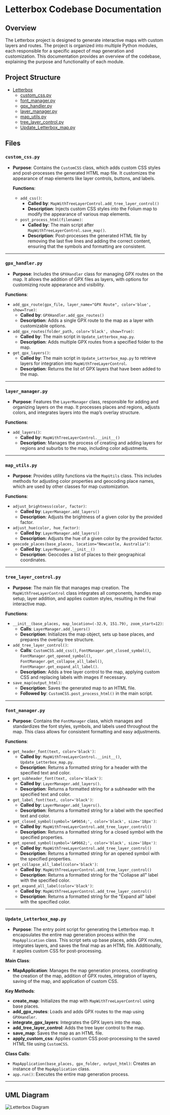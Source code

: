 # Letterbox Codebase Documentation

## Overview

The Letterbox project is designed to generate interactive maps with custom layers and routes. The project is organized into multiple Python modules, each responsible for a specific aspect of map generation and customization. This documentation provides an overview of the codebase, explaining the purpose and functionality of each module.

## Project Structure

- [Letterbox](../Letterbox/)
    - [custom_css.py](../Letterbox/custom_css.py)
    - [font_manager.py](../Letterbox/font_manager.py)
    - [gpx_handler.py](../Letterbox/gpx_handler.py)
    - [layer_manager.py](../Letterbox/layer_manager.py)
    - [map_utils.py](../Letterbox/map_utils.py)
    - [tree_layer_control.py](../Letterbox/tree_layer_control.py)
    - [Update_Letterbox_map.py](../Letterbox/Update_Letterbox_map.py)

## Files

### `custom_css.py`
- **Purpose**: Contains the `CustomCSS` class, which adds custom CSS styles and post-processes the generated HTML map file. It customizes the appearance of map elements like layer controls, buttons, and labels.

  **Functions**:
  - `add_css()`: 
    - **Called by**: `MapWithTreeLayerControl.add_tree_layer_control()`
    - **Description**: Injects custom CSS styles into the Folium map to modify the appearance of various map elements.
  - `post_process_html(filename)`:
    - **Called by**: The main script after `MapWithTreeLayerControl.save_map()`.
    - **Description**: Post-processes the generated HTML file by removing the last five lines and adding the correct content, ensuring that the symbols and formatting are consistent.


---
### `gpx_handler.py`
- **Purpose**: Includes the `GPXHandler` class for managing GPX routes on the map. It allows the addition of GPX files as layers, with options for customizing route appearance and visibility.

**Functions**:
  - `add_gpx_route(gpx_file, layer_name="GPX Route", color='blue', show=True)`:
    - **Called by**: `GPXHandler.add_gpx_routes()`
    - **Description**: Adds a single GPX route to the map as a layer with customizable options.
  - `add_gpx_routes(folder_path, color='black', show=True)`:
    - **Called by**: The main script in `Update_Letterbox_map.py`.
    - **Description**: Adds multiple GPX routes from a specified folder to the map.
  - `get_gpx_layers()`:
    - **Called by**: The main script in `Update_Letterbox_map.py` to retrieve layers for integration into `MapWithTreeLayerControl`.
    - **Description**: Returns the list of GPX layers that have been added to the map.


---
### `layer_manager.py`
- **Purpose**: Features the `LayerManager` class, responsible for adding and organizing layers on the map. It processes places and regions, adjusts colors, and integrates layers into the map’s overlay structure.

**Functions**:
  - `add_layers()`:
    - **Called by**: `MapWithTreeLayerControl.__init__()`
    - **Description**: Manages the process of creating and adding layers for regions and suburbs to the map, including color adjustments.


---
### `map_utils.py`
- **Purpose**: Provides utility functions via the `MapUtils` class. This includes methods for adjusting color properties and geocoding place names, which are used by other classes for map customization.

**Functions**:
  - `adjust_brightness(color, factor)`:
    - **Called by**: `LayerManager.add_layers()`
    - **Description**: Adjusts the brightness of a given color by the provided factor.
  - `adjust_hue(color, hue_factor)`:
    - **Called by**: `LayerManager.add_layers()`
    - **Description**: Adjusts the hue of a given color by the provided factor.
  - `geocode_places(base_places, location="Newcastle, Australia")`:
    - **Called by**: `LayerManager.__init__()`
    - **Description**: Geocodes a list of places to their geographical coordinates.


---
### `tree_layer_control.py`
- **Purpose**: The main file that manages map creation. The `MapWithTreeLayerControl` class integrates all components, handles map setup, layer addition, and applies custom styles, resulting in the final interactive map.

**Functions**:
  - `__init__(base_places, map_location=(-32.9, 151.79), zoom_start=12)`:
    - **Calls**: `LayerManager.add_layers()`
    - **Description**: Initializes the map object, sets up base places, and prepares the overlay tree structure.
  - `add_tree_layer_control()`:
    - **Calls**: `CustomCSS.add_css()`, `FontManager.get_closed_symbol()`, `FontManager.get_opened_symbol()`, `FontManager.get_collapse_all_label()`, `FontManager.get_expand_all_label()`.
    - **Description**: Adds a tree layer control to the map, applying custom CSS and replacing labels with images if necessary.
  - `save_map(output_html)`:
    - **Description**: Saves the generated map to an HTML file.
    - **Followed by**: `CustomCSS.post_process_html()` in the main script.


---
### `font_manager.py`
- **Purpose**: Contains the `FontManager` class, which manages and standardizes the font styles, symbols, and labels used throughout the map. This class allows for consistent formatting and easy adjustments.

**Functions**:
  - `get_header_font(text, color='black')`:
    - **Called by**: `MapWithTreeLayerControl.__init__()`, `Update_Letterbox_map.py`.
    - **Description**: Returns a formatted string for a header with the specified text and color.
  - `get_subheader_font(text, color='black')`:
    - **Called by**: `LayerManager.add_layers()`.
    - **Description**: Returns a formatted string for a subheader with the specified text and color.
  - `get_label_font(text, color='black')`:
    - **Called by**: `LayerManager.add_layers()`.
    - **Description**: Returns a formatted string for a label with the specified text and color.
  - `get_closed_symbol(symbol='&#9654;', color='black', size='18px')`:
    - **Called by**: `MapWithTreeLayerControl.add_tree_layer_control()`
    - **Description**: Returns a formatted string for a closed symbol with the specified properties.
  - `get_opened_symbol(symbol='&#9662;', color='black', size='18px')`:
    - **Called by**: `MapWithTreeLayerControl.add_tree_layer_control()`
    - **Description**: Returns a formatted string for an opened symbol with the specified properties.
  - `get_collapse_all_label(color='black')`:
    - **Called by**: `MapWithTreeLayerControl.add_tree_layer_control()`
    - **Description**: Returns a formatted string for the "Collapse all" label with the specified color.
  - `get_expand_all_label(color='black')`:
    - **Called by**: `MapWithTreeLayerControl.add_tree_layer_control()`
    - **Description**: Returns a formatted string for the "Expand all" label with the specified color.

---
### `Update_Letterbox_map.py`
- **Purpose**: The entry point script for generating the Letterbox map. It encapsulates the entire map generation process within the `MapApplication` class. This script sets up base places, adds GPX routes, integrates layers, and saves the final map as an HTML file. Additionally, it applies custom CSS for post-processing.

**Main Class**:
  - **MapApplication**: Manages the map generation process, coordinating the creation of the map, addition of GPX routes, integration of layers, saving of the map, and application of custom CSS.

**Key Methods**:
  - **create_map**: Initializes the map with `MapWithTreeLayerControl` using base places.
  - **add_gpx_routes**: Loads and adds GPX routes to the map using `GPXHandler`.
  - **integrate_gpx_layers**: Integrates the GPX layers into the map.
  - **add_tree_layer_control**: Adds the tree layer control to the map.
  - **save_map**: Saves the map as an HTML file.
  - **apply_custom_css**: Applies custom CSS post-processing to the saved HTML file using `CustomCSS`.

**Class Calls**:
  - `MapApplication(base_places, gpx_folder, output_html)`: Creates an instance of the `MapApplication` class.
  - `app.run()`: Executes the entire map generation process.

---

## UML Diagram

![Letterbox Diagram](/Images/Letterbox_Diagram.svg)


